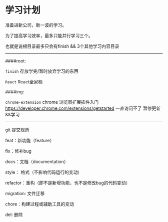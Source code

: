 学习计划
======

准备进新公司，新一波的学习。

为了提高学习效率，最多只能并行学习三个。

也就是说根目录最多只会有finish && 3个其他学习内容目录

----
####root: 

`finish` 存放学完/暂时放弃学习的东西

`React` React全家桶


####ing:



`chrome-extension` chrome 浏览器扩展插件入门
https://developer.chrome.com/extensions/getstarted 一直访问不了 暂停更新&&学习

____
git 提交规范

feat：新功能（feature）

fix：修补bug

docs：文档（documentation）

style： 格式（不影响代码运行的变动）

refactor：重构（即不是新增功能，也不是修改bug的代码变动）

migration: 文件迁移

chore：构建过程或辅助工具的变动

del: 删除

